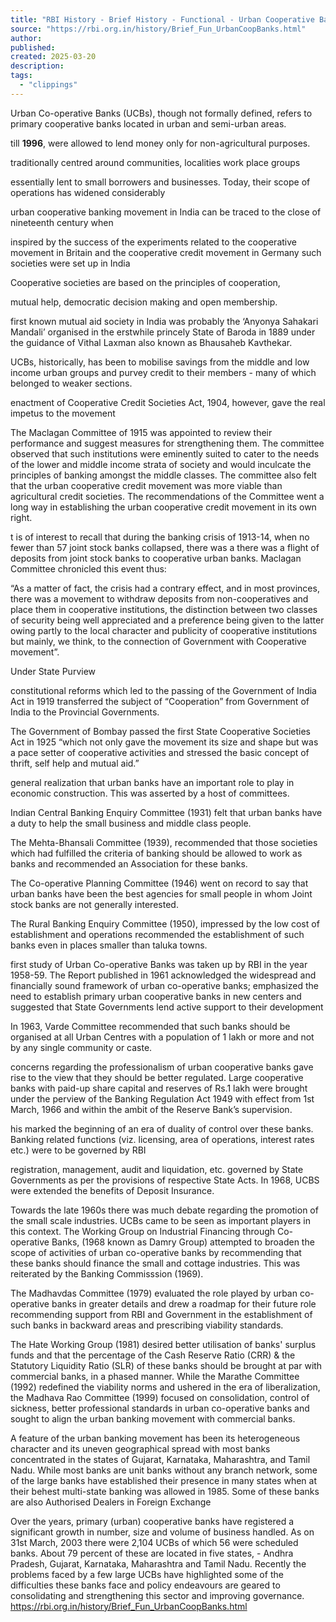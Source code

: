 ```yaml
---
title: "RBI History - Brief History - Functional - Urban Cooperative Banks in India"
source: "https://rbi.org.in/history/Brief_Fun_UrbanCoopBanks.html"
author:
published:
created: 2025-03-20
description:
tags:
  - "clippings"
---
```

Urban Co-operative Banks (UCBs), though not formally defined, refers to primary cooperative banks located in urban and semi-urban areas.

till **1996**, were allowed to lend money only for non-agricultural purposes.

traditionally centred around communities, localities work place groups

essentially lent to small borrowers and businesses. Today, their scope of operations has widened considerably

urban cooperative banking movement in India can be traced to the close of nineteenth century when

inspired by the success of the experiments related to the cooperative movement in Britain and the cooperative credit movement in Germany such societies were set up in India

Cooperative societies are based on the principles of cooperation,

mutual help, democratic decision making and open membership.

first known mutual aid society in India was probably the ‘Anyonya Sahakari Mandali’ organised in the erstwhile princely State of Baroda in 1889 under the guidance of Vithal Laxman also known as Bhausaheb Kavthekar.

UCBs, historically, has been to mobilise savings from the middle and low income urban groups and purvey credit to their members - many of which belonged to weaker sections.

enactment of Cooperative Credit Societies Act, 1904, however, gave the real impetus to the movement

The Maclagan Committee of 1915 was appointed to review their performance and suggest measures for strengthening them. The committee observed that such institutions were eminently suited to cater to the needs of the lower and middle income strata of society and would inculcate the principles of banking amongst the middle classes. The committee also felt that the urban cooperative credit movement was more viable than agricultural credit societies. The recommendations of the Committee went a long way in establishing the urban cooperative credit movement in its own right.

t is of interest to recall that during the banking crisis of 1913-14, when no fewer than 57 joint stock banks collapsed, there was a there was a flight of deposits from joint stock banks to cooperative urban banks. Maclagan Committee chronicled this event thus:

“As a matter of fact, the crisis had a contrary effect, and in most provinces, there was a movement to withdraw deposits from non-cooperatives and place them in cooperative institutions, the distinction between two classes of security being well appreciated and a preference being given to the latter owing partly to the local character and publicity of cooperative institutions but mainly, we think, to the connection of Government with Cooperative movement”.

Under State Purview

constitutional reforms which led to the passing of the Government of India Act in 1919 transferred the subject of “Cooperation” from Government of India to the Provincial Governments.

The Government of Bombay passed the first State Cooperative Societies Act in 1925 “which not only gave the movement its size and shape but was a pace setter of cooperative activities and stressed the basic concept of thrift, self help and mutual aid.”

general realization that urban banks have an important role to play in economic construction. This was asserted by a host of committees.

Indian Central Banking Enquiry Committee (1931) felt that urban banks have a duty to help the small business and middle class people.

The Mehta-Bhansali Committee (1939), recommended that those societies which had fulfilled the criteria of banking should be allowed to work as banks and recommended an Association for these banks.

The Co-operative Planning Committee (1946) went on record to say that urban banks have been the best agencies for small people in whom Joint stock banks are not generally interested.

The Rural Banking Enquiry Committee (1950), impressed by the low cost of establishment and operations recommended the establishment of such banks even in places smaller than taluka towns.

first study of Urban Co-operative Banks was taken up by RBI in the year 1958-59. The Report published in 1961 acknowledged the widespread and financially sound framework of urban co-operative banks; emphasized the need to establish primary urban cooperative banks in new centers and suggested that State Governments lend active support to their development

In 1963, Varde Committee recommended that such banks should be organised at all Urban Centres with a population of 1 lakh or more and not by any single community or caste.

concerns regarding the professionalism of urban cooperative banks gave rise to the view that they should be better regulated. Large cooperative banks with paid-up share capital and reserves of Rs.1 lakh were brought under the perview of the Banking Regulation Act 1949 with effect from 1st March, 1966 and within the ambit of the Reserve Bank’s supervision.

his marked the beginning of an era of duality of control over these banks. Banking related functions (viz. licensing, area of operations, interest rates etc.) were to be governed by RBI

registration, management, audit and liquidation, etc. governed by State Governments as per the provisions of respective State Acts. In 1968, UCBS were extended the benefits of Deposit Insurance.

Towards the late 1960s there was much debate regarding the promotion of the small scale industries. UCBs came to be seen as important players in this context. The Working Group on Industrial Financing through Co-operative Banks, (1968 known as Damry Group) attempted to broaden the scope of activities of urban co-operative banks by recommending that these banks should finance the small and cottage industries. This was reiterated by the Banking Commisssion (1969).

The Madhavdas Committee (1979) evaluated the role played by urban co-operative banks in greater details and drew a roadmap for their future role recommending support from RBI and Government in the establishment of such banks in backward areas and prescribing viability standards.

The Hate Working Group (1981) desired better utilisation of banks' surplus funds and that the percentage of the Cash Reserve Ratio (CRR) & the Statutory Liquidity Ratio (SLR) of these banks should be brought at par with commercial banks, in a phased manner. While the Marathe Committee (1992) redefined the viability norms and ushered in the era of liberalization, the Madhava Rao Committee (1999) focused on consolidation, control of sickness, better professional standards in urban co-operative banks and sought to align the urban banking movement with commercial banks.

A feature of the urban banking movement has been its heterogeneous character and its uneven geographical spread with most banks concentrated in the states of Gujarat, Karnataka, Maharashtra, and Tamil Nadu. While most banks are unit banks without any branch network, some of the large banks have established their presence in many states when at their behest multi-state banking was allowed in 1985. Some of these banks are also Authorised Dealers in Foreign Exchange

Over the years, primary (urban) cooperative banks have registered a significant growth in number, size and volume of business handled. As on 31st March, 2003 there were 2,104 UCBs of which 56 were scheduled banks. About 79 percent of these are located in five states, - Andhra Pradesh, Gujarat, Karnataka, Maharashtra and Tamil Nadu. Recently the problems faced by a few large UCBs have highlighted some of the difficulties these banks face and policy endeavours are geared to consolidating and strengthening this sector and improving governance. https://rbi.org.in/history/Brief_Fun_UrbanCoopBanks.html